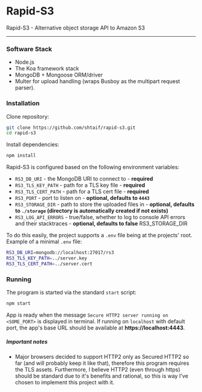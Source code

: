 # Rapid-S3
Rapid-S3 - Alternative object storage API to Amazon S3
___


### Software Stack
- Node.js
- The Koa framework stack
- MongoDB + Mongoose ORM/driver
- Multer for upload handling (wraps Busboy as the multipart request parser).


### Installation
Clone repository:
```bash
git clone https://github.com/shtaif/rapid-s3.git
cd rapid-s3
```
Install dependencies:
```bash
npm install
```
Rapid-S3 is configured based on the following environment variables:
- `RS3_DB_URI` - the MongoDB URI to connect to - **required**
- `RS3_TLS_KEY_PATH` - path for a TLS key file - **required**
- `RS3_TLS_CERT_PATH` - path for a TLS cert file - **required**
- `RS3_PORT` - port to listen on - **optional, defaults to `4443`**
- `RS3_STORAGE_DIR` - path to store the uploaded files in - **optional, defaults to `./storage` (directory is automatically created if not exists)**
- `RS3_LOG_API_ERRORS` - true/false, whether to log to console API errors and their stacktraces - **optional, defaults to false**
RS3_STORAGE_DIR

To do this easily, the project supports a `.env` file being at the projects' root.
Example of a minimal `.env`  file:
```bash
RS3_DB_URI=mongodb://localhost:27017/rs3
RS3_TLS_KEY_PATH=../server.key
RS3_TLS_CERT_PATH=../server.cert
```


### Running
The program is started via the standard `start` script:
```bash
npm start
```
App is ready when the message `Secure HTTP2 server running on <SOME_PORT>` is displayed in terminal.
If running on `localhost` with default port, the app's base URL should be available at **https://localhost:4443**.


##### Important notes
- Major browsers decided to support HTTP2 only as Secured HTTP2 so far (and will probably keep it like that), therefore this program requires the TLS assets. Furthermore, I believe HTTP2 (even through https) should be standard due to it's benefits and rational, so this is way I've chosen to implement this project with it.
